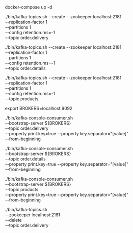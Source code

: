 docker-compose up -d

./bin/kafka-topics.sh  --create --zookeeper localhost:2181 \
--replication-factor 1 \
--partitions 1 \
--config retention.ms=-1 \
--topic order.delivery

./bin/kafka-topics.sh  --create --zookeeper localhost:2181 \
--replication-factor 1 \
--partitions 1 \
--config retention.ms=-1 \
--topic order.details

./bin/kafka-topics.sh  --create --zookeeper localhost:2181 \
--replication-factor 1 \
--partitions 1 \
--config retention.ms=-1 \
--topic products

export BROKERS=localhost:9092

./bin/kafka-console-consumer.sh \
--bootstrap-server ${BROKERS} \
--topic  order.delivery \
--property print.key=true --property key.separator="[value]" \
--from-beginning

./bin/kafka-console-consumer.sh \
--bootstrap-server ${BROKERS} \
--topic  order.details \
--property print.key=true --property key.separator="[value]" \
--from-beginning

./bin/kafka-console-consumer.sh \
--bootstrap-server ${BROKERS} \
--topic  products \
--property print.key=true --property key.separator="[value]" \
--from-beginning


./bin/kafka-topics.sh \
--zookeeper localhost:2181 \
--delete \
--topic order.delivery